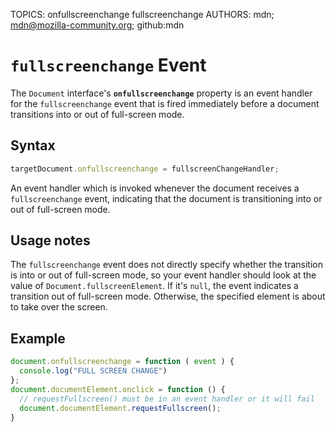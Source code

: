 TOPICS: onfullscreenchange
        fullscreenchange
AUTHORS: mdn; mdn@mozilla-community.org; github:mdn

# `fullscreenchange` Event

The `Document` interface's **`onfullscreenchange`** property is an event handler for the
`fullscreenchange` event that is fired immediately before a document transitions into or out of
full-screen mode.

## Syntax

```javascript
targetDocument.onfullscreenchange = fullscreenChangeHandler;
```

An event handler which is invoked whenever the document receives a `fullscreenchange` event,
indicating that the document is transitioning into or out of full-screen mode.

## Usage notes

The `fullscreenchange` event does not directly specify whether the transition is into or out of
full-screen mode, so your event handler should look at the value of `Document.fullscreenElement`.
If it's `null`, the event indicates a transition out of full-screen mode. Otherwise, the specified
element is about to take over the screen.

## Example

```javascript
document.onfullscreenchange = function ( event ) {
  console.log("FULL SCREEN CHANGE")
};
document.documentElement.onclick = function () {
  // requestFullscreen() must be in an event handler or it will fail
  document.documentElement.requestFullscreen();
}
```
